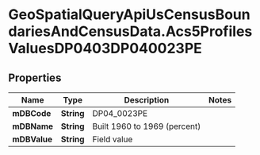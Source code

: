 # GeoSpatialQueryApiUsCensusBoundariesAndCensusData.Acs5ProfilesValuesDP0403DP040023PE

## Properties

Name | Type | Description | Notes
------------ | ------------- | ------------- | -------------
**mDBCode** | **String** | DP04_0023PE | 
**mDBName** | **String** | Built 1960 to 1969 (percent) | 
**mDBValue** | **String** | Field value | 


